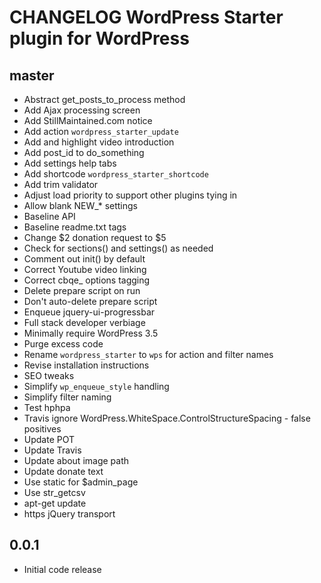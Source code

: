 # CHANGELOG WordPress Starter plugin for WordPress

## master
* Abstract get_posts_to_process method
* Add Ajax processing screen
* Add StillMaintained.com notice
* Add action `wordpress_starter_update`
* Add and highlight video introduction
* Add post_id to do_something
* Add settings help tabs
* Add shortcode `wordpress_starter_shortcode`
* Add trim validator
* Adjust load priority to support other plugins tying in
* Allow blank NEW_* settings
* Baseline API
* Baseline readme.txt tags
* Change $2 donation request to $5
* Check for sections() and settings() as needed
* Comment out init() by default
* Correct Youtube video linking
* Correct cbqe_ options tagging
* Delete prepare script on run
* Don't auto-delete prepare script
* Enqueue jquery-ui-progressbar
* Full stack developer verbiage
* Minimally require WordPress 3.5
* Purge excess code
* Rename `wordpress_starter` to `wps` for action and filter names
* Revise installation instructions
* SEO tweaks
* Simplify `wp_enqueue_style` handling
* Simplify filter naming
* Test hphpa
* Travis ignore WordPress.WhiteSpace.ControlStructureSpacing - false positives
* Update POT
* Update Travis
* Update about image path
* Update donate text
* Use static for $admin_page
* Use str_getcsv
* apt-get update
* https jQuery transport

## 0.0.1
* Initial code release 